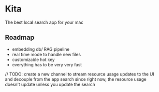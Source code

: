 # Kita

The best local search app for your mac

## Roadmap

- embedding db/ RAG pipeline
- real time mode to handle new files
- customizable hot key
- everything has to be very very fast

// TODO: create a new channel to stream resource usage updates to the UI and decouple from the app search since right now, the resource usage doesn't update unless you update the search
